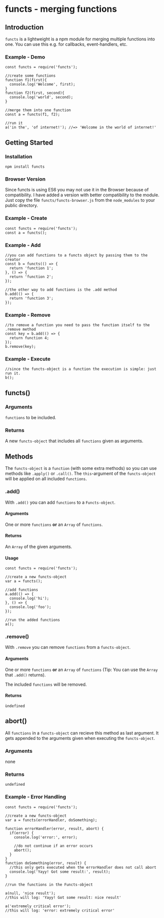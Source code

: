 # functs - merging functions
## Introduction
`functs` is a lightweight is a npm module for merging multiple functions into one.
You can use this e.g. for callbacks, event-handlers, etc.
### Example - Demo
```
const functs = require('functs');

//create some functions
function f1(first){
  console.log('Welcome', first);
}
function f2(first, second){
  console.log('world', second);
}

//merge them into one function
const a = functs(f1, f2);

//run it
a('in the', 'of internet!'); //=> 'Welcome in the world of internet!'
```
## Getting Started
### Installation
```npm install functs```
### Browser Version
Since functs is using ES6 you may not use it in the Browser because of compatibility.
I have added a version with better compatibility to the module.
Just copy the file `functs/functs-browser.js` from the `node_modules` to your public directory.
### Example - Create
```
const functs = require('functs');
const a = functs();
```
### Example - Add
```
//you can add functions to a functs object by passing them to the creator
const b = functs(() => {
  return 'function 1';
}, () => {
  return 'function 2';
});

//the other way to add functions is the .add method
b.add(() => {
  return 'function 3';
});
```
### Example - Remove
```
//to remove a function you need to pass the function itself to the .remove method
const key = b.add(() => {
  return function 4;
});
b.remove(key);
```
### Example - Execute
```
//since the functs-object is a function the execution is simple: just run it.
b();
```
## functs()
### Arguments
`functions` to be included.
### Returns
A new `functs-object` that includes all `functions` given as arguments.
## Methods
The `functs-object` is a `function` (with some extra methods) so you can use methods like `.apply()` or `.call()`. The `this`-argument of the `functs-object` will be applied on all included `functions`.
### .add()
With `.add()` you can add `functions` to a `Functs-object`.
#### Arguments
One or more `functions`
**or**
an `Array` of `functions`.
#### Returns
An `Array` of the given arguments.
#### Usage
```
const functs = require('functs');

//create a new functs-object
var a = functs();

//add functions
a.add(() => {
  console.log('hi');
}, () => {
  console.log('foo');
});

//run the added functions
a();
```
### .remove()
With `.remove` you can remove `functions` from a `functs-object`.
#### Arguments
One or more `functions`
**or**
an `Array` of `functions` 
(Tip: You can use the `Array` that `.add()` returns).

The included `functions` will be removed.
#### Returns
`ùndefined`

## abort()
All `functions` in a `functs-object` can recieve this method as last argument. 
It gets appended to the arguments given when executing the `functs-object`.
### Arguments
none
### Returns
`undefined`
### Example - Error Handling
```
const functs = require('functs');

//create a new functs-object
var a = functs(errorHandler, doSomething);

function errorHandler(error, result, abort) {
  if(error) {
    console.log('error:', error);

    //do not continue if an error occurs
    abort();
  }
}
function doSomething(error, result) {
  //this only gets executed when the errorHandler does not call abort
  console.log('Yayy! Got some result:', result);
}

//run the functions in the Functs-object

a(null, 'nice result');
//this will log: 'Yayy! Got some result: nice result'

a('extremely critical error');
//this will log: 'error: extremely critical error'
```
